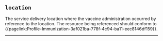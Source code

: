 ## `location`

The service delivery location where the vaccine administration occurred by reference to the location. The resource being referenced should conform to {{pagelink:Profile-Immunization-3af021ba-778f-4c94-ba11-eec8146df159}}.

---